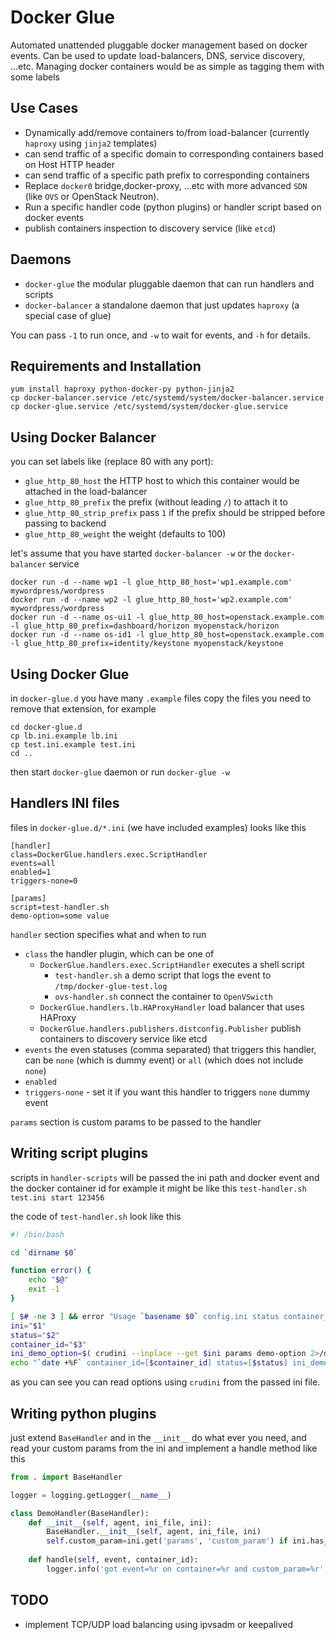 # Docker Glue

Automated unattended pluggable docker management based on docker events.
Can be used to update load-balancers, DNS, service discovery, ...etc. 
Managing docker containers would be as simple as tagging them with some labels

## Use Cases

- Dynamically add/remove containers to/from load-balancer (currently `haproxy` using `jinja2` templates)
- can send traffic of a specific domain to corresponding containers based on Host HTTP header
- can send traffic of a specific path prefix to corresponding containers 
- Replace `docker0` bridge,docker-proxy, ...etc with more advanced `SDN` (like `OVS` or OpenStack Neutron).
- Run a specific handler code (python plugins) or handler script based on docker events
- publish containers inspection to discovery service (like `etcd`)

## Daemons

- `docker-glue` the modular pluggable daemon that can run handlers and scripts
- `docker-balancer` a standalone daemon that just updates `haproxy` (a special case of glue)

You can pass `-1` to run once, and `-w` to wait for events, and `-h` for details. 

## Requirements and Installation

```
yum install haproxy python-docker-py python-jinja2
cp docker-balancer.service /etc/systemd/system/docker-balancer.service
cp docker-glue.service /etc/systemd/system/docker-glue.service
```

## Using Docker Balancer

you can set labels like (replace 80 with any port):

- `glue_http_80_host` the HTTP host to which this container would be attached in the load-balancer
- `glue_http_80_prefix` the prefix (without leading `/`) to attach it to
- `glue_http_80_strip_prefix` pass `1` if the prefix should be stripped before passing to backend
- `glue_http_80_weight` the weight (defaults to 100)

let's assume that you have started `docker-balancer -w` or the `docker-balancer` service

```
docker run -d --name wp1 -l glue_http_80_host='wp1.example.com' mywordpress/wordpress 
docker run -d --name wp2 -l glue_http_80_host='wp2.example.com' mywordpress/wordpress 
docker run -d --name os-ui1 -l glue_http_80_host=openstack.example.com -l glue_http_80_prefix=dashboard/horizon myopenstack/horizon
docker run -d --name os-id1 -l glue_http_80_host=openstack.example.com -l glue_http_80_prefix=identity/keystone myopenstack/keystone
```

## Using Docker Glue

in `docker-glue.d` you have many `.example` files copy the files you need to remove that extension, for example
```
cd docker-glue.d
cp lb.ini.example lb.ini
cp test.ini.example test.ini
cd ..
```

then start `docker-glue` daemon or run `docker-glue -w`

## Handlers INI files

files in `docker-glue.d/*.ini` (we have included examples) looks like this

```
[handler]
class=DockerGlue.handlers.exec.ScriptHandler
events=all
enabled=1
triggers-none=0

[params]
script=test-handler.sh
demo-option=some value
```

`handler` section specifies what and when to run

- `class` the handler plugin, which can be one of 
  - `DockerGlue.handlers.exec.ScriptHandler` executes a shell script
    - `test-handler.sh` a demo script that logs the event to `/tmp/docker-glue-test.log`
    - `ovs-handler.sh` connect the container to `OpenVSwicth`
  - `DockerGlue.handlers.lb.HAProxyHandler` load balancer that uses HAProxy
  - `DockerGlue.handlers.publishers.distconfig.Publisher` publish containers to discovery service like etcd
- `events` the even statuses (comma separated) that triggers this handler, can be `none` (which is dummy event) or `all` (which does not include `none`)
- `enabled`
- `triggers-none` - set it if you want this handler to triggers `none` dummy event

`params` section is custom params to be passed to the handler


## Writing script plugins

scripts in `handler-scripts` will be passed the ini path and docker event and the docker container id for example it might be like this `test-handler.sh test.ini start 123456`

the code of `test-handler.sh` look like this

```bash
#! /bin/bash

cd `dirname $0`

function error() {
    echo "$@"
    exit -1
}

[ $# -ne 3 ] && error "Usage `basename $0` config.ini status container_id"
ini="$1"
status="$2"
container_id="$3"
ini_demo_option=$( crudini --inplace --get $ini params demo-option 2>/dev/null || : )
echo "`date +%F` container_id=[$container_id] status=[$status] ini_demo_option=[$ini_demo_option]" >> /tmp/docker-glue-test.log
```

as you can see you can read options using `crudini` from the passed ini file.

## Writing python plugins

just extend `BaseHandler` and in the `__init__` do what ever you need, and read your custom params from the ini and implement a handle method like this


```python
from . import BaseHandler

logger = logging.getLogger(__name__)

class DemoHandler(BaseHandler):
    def __init__(self, agent, ini_file, ini):
        BaseHandler.__init__(self, agent, ini_file, ini)
        self.custom_param=ini.get('params', 'custom_param') if ini.has_option('params', 'custom_param') else None
        
    def handle(self, event, container_id):
        logger.info('got event=%r on container=%r and custom_param=%r', event, container_id, self.custom_param)

```

## TODO

- implement TCP/UDP load balancing using ipvsadm or keepalived
